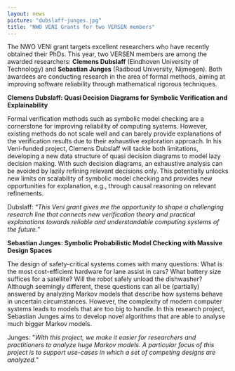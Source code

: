 ```yaml
---
layout: news
picture: "dubslaff-junges.jpg"
title: "NWO VENI Grants for two VERSEN members"
---
```


The NWO VENI grant targets excellent researchers who have recently obtained their PhDs. This year, two VERSEN members are among the awarded researchers: __Clemens Dubslaff__ (Eindhoven University of Technology) and __Sebastian Junges__ (Radboud University, Nijmegen). Both awardees are conducting research in the area of formal methods, aiming at improving software reliability through mathematical rigorous techniques.

__Clemens Dubslaff: Quasi Decision Diagrams for Symbolic Verification and Explainability__

Formal verification methods such as symbolic model checking are a cornerstone for improving reliability of computing systems. However, existing methods do not scale well and can barely provide explanations of the verification results due to their exhaustive exploration approach. In his Veni-funded project, Clemens Dubslaff will tackle both limitations, developing a new data structure of quasi decision diagrams to model lazy decision making. With such decision diagrams, an exhaustive analysis can be avoided by lazily refining relevant decisions only. This potentially unlocks new limits on scalability of symbolic model checking and provides new opportunities for explanation, e.g., through causal reasoning on relevant refinements.

Dubslaff: “_This Veni grant gives me the opportunity to shape a challenging research line that connects new verification theory and practical explanations towards reliable and understandable computing systems of the future._”

__Sebastian Junges: Symbolic Probabilistic Model Checking with Massive Design Spaces__

The design of safety-critical systems comes with many questions: What is the most cost-efficient hardware for lane assist in cars? What battery size suffices for a satellite? Will the robot safely unload the dishwasher? Although seemingly different, these questions can all be (partially) answered by analyzing Markov models that describe how systems behave in uncertain circumstances. However, the complexity of modern computer systems leads to models that are too big to handle. In this research project, Sebastian Junges aims to develop novel algorithms that are able to analyse much bigger Markov models.

Junges: "_With this project, we make it easier for researchers and practitioners to analyze huge Markov models. A particular focus of this project is to support use-cases in which a set of competing designs are analyzed._"